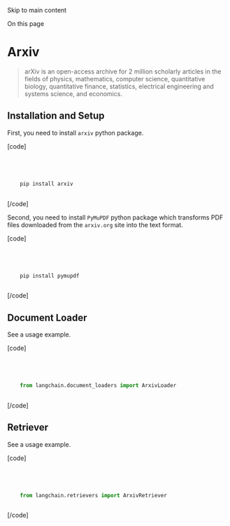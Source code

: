 

Skip to main content

On this page

# Arxiv

> arXiv is an open-access archive for 2 million scholarly articles in the fields of physics, mathematics, computer science, quantitative biology, quantitative finance, statistics, electrical
> engineering and systems science, and economics.

## Installation and Setup​

First, you need to install `arxiv` python package.

[code]
```python




    pip install arxiv  
    


```
[/code]


Second, you need to install `PyMuPDF` python package which transforms PDF files downloaded from the `arxiv.org` site into the text format.

[code]
```python




    pip install pymupdf  
    


```
[/code]


## Document Loader​

See a usage example.

[code]
```python




    from langchain.document_loaders import ArxivLoader  
    


```
[/code]


## Retriever​

See a usage example.

[code]
```python




    from langchain.retrievers import ArxivRetriever  
    


```
[/code]


